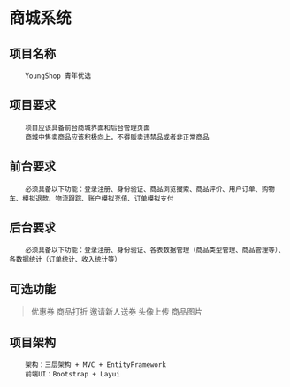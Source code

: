 # 商城系统
## 项目名称
        YoungShop 青年优选
## 项目要求
        项目应该具备前台商城界面和后台管理页面
        商城中售卖商品应该积极向上，不得贩卖违禁品或者非正常商品
## 前台要求
        必须具备以下功能：登录注册、身份验证、商品浏览搜索、商品评价、用户订单、购物车、模拟退款、物流跟踪、账户模拟充值、订单模拟支付
## 后台要求
        必须具备以下功能：登录注册、身份验证、各表数据管理（商品类型管理、商品管理等）、各数据统计（订单统计、收入统计等）
## 可选功能
>优惠券
>商品打折
>邀请新人送券
>头像上传
>商品图片
## 项目架构
        架构：三层架构 + MVC + EntityFramework
        前端UI：Bootstrap + Layui